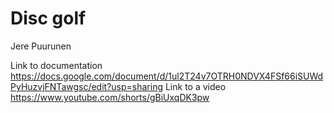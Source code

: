 # Disc golf

Jere Puurunen

Link to documentation https://docs.google.com/document/d/1ul2T24v7OTRH0NDVX4FSf66iSUWdPyHuzvjFNTawgsc/edit?usp=sharing
Link to a video https://www.youtube.com/shorts/gBiUxqDK3pw
